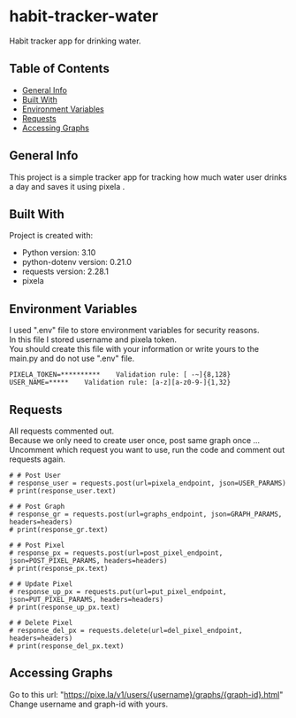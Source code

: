 # habit-tracker-water
Habit tracker app for drinking water.

## Table of Contents
* [General Info](#general-info)
* [Built With](#built-with)
* [Environment Variables](#environment-variables)
* [Requests](#requests)
* [Accessing Graphs](#accessing-graphs)

## General Info
This project is a simple tracker app for tracking how much water user drinks a day and saves it using pixela .

## Built With
Project is created with:
* Python version: 3.10
* python-dotenv version: 0.21.0
* requests version: 2.28.1
* pixela

## Environment Variables
I used ".env" file to store environment variables for security reasons.<br />
In this file I stored username and pixela token.<br />
You should create this file with your information or write yours to the main.py and do not use ".env" file.<br />
```
PIXELA_TOKEN=**********    Validation rule: [ -~]{8,128}
USER_NAME=*****    Validation rule: [a-z][a-z0-9-]{1,32}
```

## Requests
All requests commented out.<br />
Because we only need to create user once, post same graph once ...<br />
Uncomment which request you want to use, run the code and comment out requests again.<br />
```
# # Post User
# response_user = requests.post(url=pixela_endpoint, json=USER_PARAMS)
# print(response_user.text)

# # Post Graph
# response_gr = requests.post(url=graphs_endpoint, json=GRAPH_PARAMS, headers=headers)
# print(response_gr.text)

# # Post Pixel
# response_px = requests.post(url=post_pixel_endpoint, json=POST_PIXEL_PARAMS, headers=headers)
# print(response_px.text)

# # Update Pixel
# response_up_px = requests.put(url=put_pixel_endpoint, json=PUT_PIXEL_PARAMS, headers=headers)
# print(response_up_px.text)

# # Delete Pixel
# response_del_px = requests.delete(url=del_pixel_endpoint, headers=headers)
# print(response_del_px.text)
```

## Accessing Graphs
Go to this url: "https://pixe.la/v1/users/{username}/graphs/{graph-id}.html" <br />
Change username and graph-id with yours.
